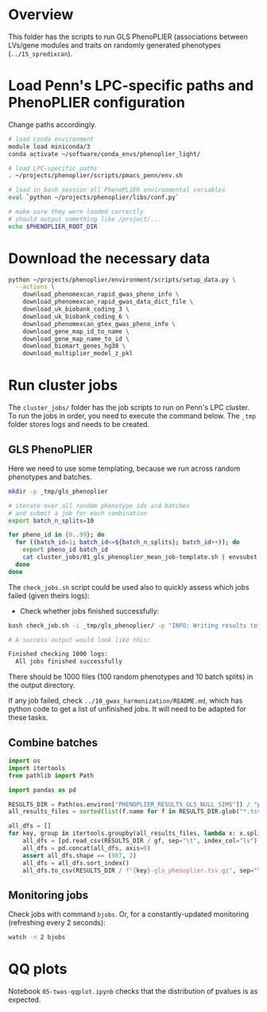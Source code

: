 # Overview

This folder has the scripts to run GLS PhenoPLIER (associations between LVs/gene modules and traits on randomly generated phenotypes (`../15_spredixcan`).


# Load Penn's LPC-specific paths and PhenoPLIER configuration

Change paths accordingly.

```bash
# load conda environment
module load miniconda/3
conda activate ~/software/conda_envs/phenoplier_light/

# load LPC-specific paths
. ~/projects/phenoplier/scripts/pmacs_penn/env.sh

# load in bash session all PhenoPLIER environmental variables
eval `python ~/projects/phenoplier/libs/conf.py`

# make sure they were loaded correctly
# should output something like /project/...
echo $PHENOPLIER_ROOT_DIR
```


# Download the necessary data

```bash
python ~/projects/phenoplier/environment/scripts/setup_data.py \
  --actions \
    download_phenomexcan_rapid_gwas_pheno_info \
    download_phenomexcan_rapid_gwas_data_dict_file \
    download_uk_biobank_coding_3 \
    download_uk_biobank_coding_6 \
    download_phenomexcan_gtex_gwas_pheno_info \
    download_gene_map_id_to_name \
    download_gene_map_name_to_id \
    download_biomart_genes_hg38 \
    download_multiplier_model_z_pkl
```


# Run cluster jobs

The `cluster_jobs/` folder has the job scripts to run on Penn's LPC cluster.
To run the jobs in order, you need to execute the command below.
The `_tmp` folder stores logs and needs to be created.

## GLS PhenoPLIER

Here we need to use some templating, because we run across random phenotypes and batches.

```bash
mkdir -p _tmp/gls_phenoplier

# iterate over all random phenotype ids and batches
# and submit a job for each combination
export batch_n_splits=10

for pheno_id in {0..99}; do
  for ((batch_id=1; batch_id<=${batch_n_splits}; batch_id++)); do
    export pheno_id batch_id
    cat cluster_jobs/01_gls_phenoplier_mean_job-template.sh | envsubst '${pheno_id} ${batch_id} ${batch_n_splits}' | bsub
  done
done
```
The `check_jobs.sh` script could be used also to quickly assess which jobs failed (given theirs logs):
* Check whether jobs finished successfully:
```bash
bash check_job.sh -i _tmp/gls_phenoplier/ -p "INFO: Writing results to" -f '*.error'

# A success output would look like this:

Finished checking 1000 logs:
  All jobs finished successfully
```

There should be 1000 files (100 random phenotypes and 10 batch splits) in the output directory.

If any job failed, check `../10_gwas_harmonization/README.md`, which has python code to get a list of unfinished jobs.
It will need to be adapted for these tasks.

## Combine batches

```python
import os
import itertools
from pathlib import Path

import pandas as pd

RESULTS_DIR = Path(os.environ["PHENOPLIER_RESULTS_GLS_NULL_SIMS"]) / "phenoplier/gls/"
all_results_files = sorted(list(f.name for f in RESULTS_DIR.glob("*.tsv.gz")))

all_dfs = []
for key, group in itertools.groupby(all_results_files, lambda x: x.split("-")[0]):
    all_dfs = [pd.read_csv(RESULTS_DIR / gf, sep="\t", index_col="lv") for gf in group]
    all_dfs = pd.concat(all_dfs, axis=0)
    assert all_dfs.shape == (987, 2)
    all_dfs = all_dfs.sort_index()
    all_dfs.to_csv(RESULTS_DIR / f"{key}-gls_phenoplier.tsv.gz", sep="\t")
```


## Monitoring jobs

Check jobs with command `bjobs`.
Or, for a constantly-updated monitoring (refreshing every 2 seconds):
```bash
watch -n 2 bjobs
```

# QQ plots

Notebook `05-twas-qqplot.ipynb` checks that the distribution of pvalues is as expected.

